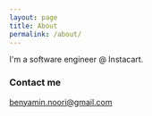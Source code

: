 ```yaml
---
layout: page
title: About
permalink: /about/
---
```


I'm a software engineer @ Instacart.

### Contact me

[benyamin.noori@gmail.com](mailto:benyamin.noori@gmail.com)